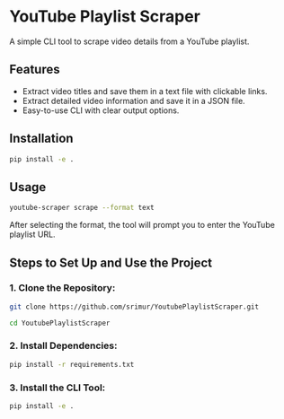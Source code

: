# YouTube Playlist Scraper

A simple CLI tool to scrape video details from a YouTube playlist. 

## Features
- Extract video titles and save them in a text file with clickable links.
- Extract detailed video information and save it in a JSON file.
- Easy-to-use CLI with clear output options.

## Installation

```bash
pip install -e .
```

## Usage
```bash
youtube-scraper scrape --format text
```
After selecting the format, the tool will prompt you to enter the YouTube playlist URL.

## Steps to Set Up and Use the Project

### 1. Clone the Repository:
```bash
git clone https://github.com/srimur/YoutubePlaylistScraper.git
```
```bash
cd YoutubePlaylistScraper
```

### 2. Install Dependencies:
```bash
pip install -r requirements.txt
```

### 3. Install the CLI Tool:
```bash
pip install -e .
```



